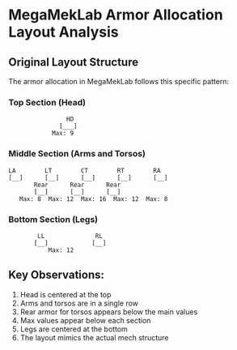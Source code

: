 # MegaMekLab Armor Allocation Layout Analysis

## Original Layout Structure

The armor allocation in MegaMekLab follows this specific pattern:

### Top Section (Head)
```
                HD
              [___]    
            Max: 9
```

### Middle Section (Arms and Torsos)
```
LA        LT        CT        RT        RA
[__]      [__]      [__]      [__]      [__]
       Rear      Rear      Rear
       [__]      [__]      [__]
   Max: 8  Max: 12  Max: 16  Max: 12  Max: 8
```

### Bottom Section (Legs)
```
        LL              RL
       [__]            [__]
           Max: 12
```

## Key Observations:
1. Head is centered at the top
2. Arms and torsos are in a single row
3. Rear armor for torsos appears below the main values
4. Max values appear below each section
5. Legs are centered at the bottom
6. The layout mimics the actual mech structure
